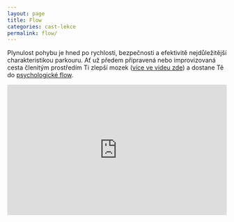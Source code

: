 ```yaml
---
layout: page
title: Flow
categories: cast-lekce
permalink: flow/
---
```


Plynulost pohybu je hned po rychlosti, bezpečnosti a efektivitě nejdůležitější charakteristikou parkouru. Ať už předem připravená nebo improvizovaná cesta členitým prostředím Ti zlepší mozek ([více ve videu zde](https://www.ted.com/talks/daniel_wolpert_the_real_reason_for_brains?language=cs)) a dostane Tě do [psychologické flow](https://cs.wikipedia.org/wiki/Flow).

<iframe width="100%" height="300" src="https://www.youtube.com/embed/SMppD-bUNWo" frameborder="0" allowfullscreen></iframe>